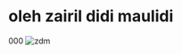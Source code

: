 # oleh zairil didi maulidi
000
![zdm](https://user-images.githubusercontent.com/95202068/144598379-12baca81-b20f-46cf-8af1-ac09ea56cad5.gif)
